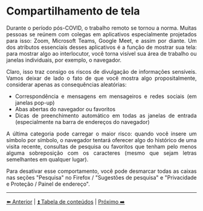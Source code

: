 <h1>Compartilhamento de tela</h1>

<p align="justify">Durante o período pós-COVID, o trabalho remoto se tornou a norma. Muitas pessoas se reúnem com colegas em aplicativos especialmente projetados para isso: Zoom, Microsoft Teams, Google Meet, e assim por diante. Um dos atributos essenciais desses aplicativos é a função de mostrar sua tela: para mostrar algo ao interlocutor, você torna visível sua área de trabalho ou janelas individuais, por exemplo, o navegador.</p>

<p align="justify">Claro, isso traz consigo os riscos de divulgação de informações sensíveis. Vamos deixar de lado o fato de que você mostra algo propositalmente, considerar apenas as consequências aleatórias:</p>

<ul align="justify">
<li>Correspondência e mensagens em mensageiros e redes sociais (em janelas pop-up)</li>
<li>Abas abertas do navegador ou favoritos</li>
<li>Dicas de preenchimento automático em todas as janelas de entrada (especialmente na barra de endereços do navegador)</li>
</ul>

<p align="justify">A última categoria pode carregar o maior risco: quando você insere um símbolo por símbolo, o navegador tentará oferecer algo do histórico de uma visita recente, consultas de pesquisa ou favoritos que tenham pelo menos alguma sobreposição com os caracteres (mesmo que sejam letras semelhantes em qualquer lugar).</p>

<p align="justify">Para desativar esse comportamento, você pode desmarcar todas as caixas nas seções "Pesquisa" no Firefox / "Sugestões de pesquisa" e "Privacidade e Proteção / Painel de endereço".</p>

<hr />

[⬅️ Anterior](22-removendo-informacoes.md) | [⏫ Tabela de conteúdos](../README.md) | [Próximo ➡️](./)
